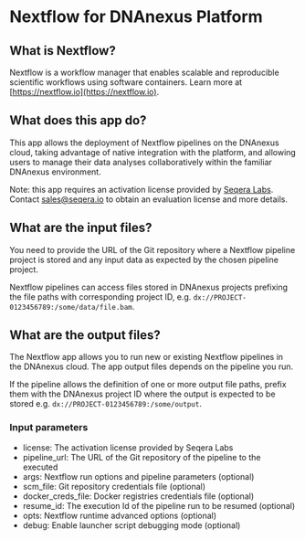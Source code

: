 # Nextflow for DNAnexus Platform

## What is Nextflow?

Nextflow is a workflow manager that enables scalable and reproducible scientific workflows using software containers.
Learn more at [https://nextflow.io](https://nextflow.io).

## What does this app do?

This app allows the deployment of Nextflow pipelines on the DNAnexus cloud, taking advantage of 
native integration with the platform, and allowing users to manage their data analyses collaboratively 
within the familiar DNAnexus environment.

Note: this app requires an activation license provided by [Seqera Labs](https://www.seqera.io/). 
Contact sales@seqera.io to obtain an evaluation license and more details. 

## What are the input files?

You need to provide the URL of the Git repository where a Nextflow pipeline project is stored 
and any input data as expected by the chosen pipeline project.

Nextflow pipelines can access files stored in DNAnexus projects prefixing the file paths with 
corresponding project ID, e.g. `dx://PROJECT-0123456789:/some/data/file.bam`.

## What are the output files?

The Nextflow app allows you to run new or existing Nextflow pipelines in the DNAnexus cloud. 
The app output files depends on the pipeline you run.

If the pipeline allows the definition of one or more output file paths, prefix them with the 
DNAnexus project ID where the output is expected to be stored e.g. `dx://PROJECT-0123456789:/some/output`.     

### Input parameters

* license: The activation license provided by Seqera Labs
* pipeline_url: The URL of the Git repository of the pipeline to the executed
* args: Nextflow run options and pipeline parameters (optional)
* scm_file: Git repository credentials file (optional)
* docker_creds_file: Docker registries credentials file (optional)
* resume_id: The execution Id of the pipeline run to be resumed (optional)
* opts: Nextflow runtime advanced options (optional)  
* debug: Enable launcher script debugging mode (optional)

